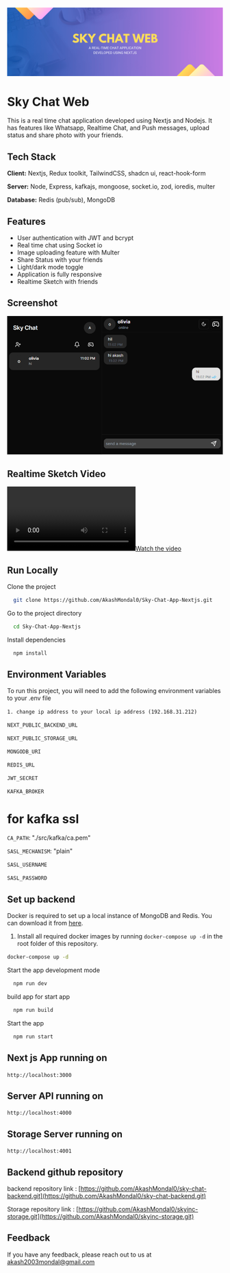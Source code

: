 
![Logo](/public/Sky%20Chat%20Web.png)


# Sky Chat Web

This is a real time chat application developed using Nextjs and Nodejs. It has features like Whatsapp, Realtime Chat, and Push messages, upload status and share photo with your friends.

## Tech Stack

**Client:** Nextjs, Redux toolkit, TailwindCSS, shadcn ui, react-hook-form

**Server:** Node, Express, kafkajs, mongoose, socket.io, zod, ioredis, multer

**Database:** Redis (pub/sub), MongoDB 


## Features

- User authentication with JWT and bcrypt
- Real time chat using Socket io
- Image uploading feature with Multer
- Share Status with your friends
- Light/dark mode toggle
- Application is fully responsive
- Realtime Sketch with friends
<!-- - Group real chat feature -->
## Screenshot

![App Screenshot](/public/image.png)
<!-- ![App Screenshot](https://via.placeholder.com/468x300?text=App+Screenshot+Here) -->
## Realtime Sketch Video
[![Watch the video](/public/github.mp4)](/public/github.mp4)
    
## Run Locally

Clone the project

```bash
  git clone https://github.com/AkashMondal0/Sky-Chat-App-Nextjs.git
```

Go to the project directory

```bash
  cd Sky-Chat-App-Nextjs
```

Install dependencies

```bash
  npm install
```

## Environment Variables

To run this project, you will need to add the following environment variables to your .env file

`1. change ip address to your local ip address (192.168.31.212)`

`NEXT_PUBLIC_BACKEND_URL`

`NEXT_PUBLIC_STORAGE_URL`

`MONGODB_URI`

`REDIS_URL`

`JWT_SECRET`

`KAFKA_BROKER`

# for kafka ssl

`CA_PATH`: "./src/kafka/ca.pem"

`SASL_MECHANISM`: "plain"

`SASL_USERNAME`

`SASL_PASSWORD`

## Set up backend

Docker  is required to set up a local instance of MongoDB and Redis. You can download it from [here](https://www.docker.com/).

1. Install all required docker images  by running `docker-compose up -d` in the root folder of this repository.


```bash
docker-compose up -d
```

Start the app development mode

```bash
  npm run dev
```

build app for start app

```bash
  npm run build
```

Start the app

```bash
  npm run start
```

## Next js App running  on 
`http://localhost:3000`
## Server API running on 
`http://localhost:4000`
## Storage Server  running on 
`http://localhost:4001`

## Backend github repository

backend repository link : [https://github.com/AkashMondal0/sky-chat-backend.git](https://github.com/AkashMondal0/sky-chat-backend.git)

Storage repository link : [https://github.com/AkashMondal0/skyinc-storage.git](https://github.com/AkashMondal0/skyinc-storage.git)

## Feedback

If you have any feedback, please reach out to us at akash2003mondal@gmail.com

